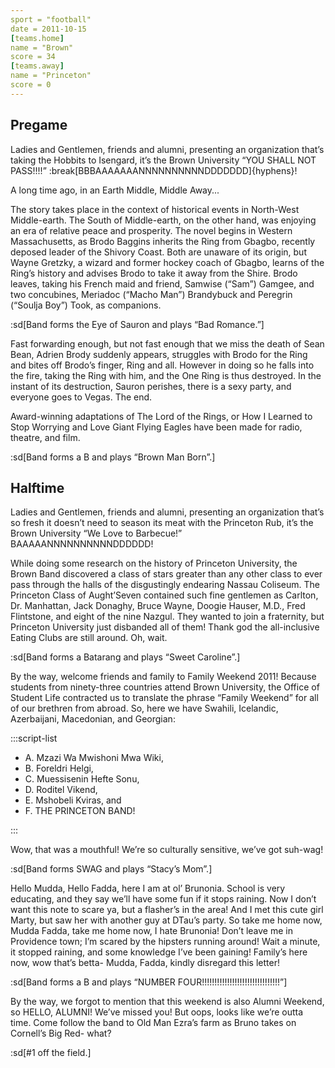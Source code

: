 ```yaml
---
sport = "football"
date = 2011-10-15
[teams.home]
name = "Brown"
score = 34
[teams.away]
name = "Princeton"
score = 0
---
```


## Pregame

Ladies and Gentlemen, friends and alumni, presenting an organization that’s taking the Hobbits to Isengard, it’s the Brown University “YOU SHALL NOT PASS!!!!” :break[BBBAAAAAAANNNNNNNNNNDDDDDDD]{hyphens}!

A long time ago, in an Earth Middle, Middle Away...

The story takes place in the context of historical events in North-West Middle-earth. The South of Middle-earth, on the other hand, was enjoying an era of relative peace and prosperity. The novel begins in Western Massachusetts, as Brodo Baggins inherits the Ring from Gbagbo, recently deposed leader of the Shivory Coast. Both are unaware of its origin, but Wayne Gretzky, a wizard and former hockey coach of Gbagbo, learns of the Ring’s history and advises Brodo to take it away from the Shire. Brodo leaves, taking his French maid and friend, Samwise (“Sam”) Gamgee, and two concubines, Meriadoc (“Macho Man”) Brandybuck and Peregrin (“Soulja Boy”) Took, as companions.

:sd[Band forms the Eye of Sauron and plays “Bad Romance.”]

Fast forwarding enough, but not fast enough that we miss the death of Sean Bean, Adrien Brody suddenly appears, struggles with Brodo for the Ring and bites off Brodo’s finger, Ring and all. However in doing so he falls into the fire, taking the Ring with him, and the One Ring is thus destroyed. In the instant of its destruction, Sauron perishes, there is a sexy party, and everyone goes to Vegas. The end.

Award-winning adaptations of The Lord of the Rings, or How I Learned to Stop Worrying and Love Giant Flying Eagles have been made for radio, theatre, and film.

:sd[Band forms a B and plays “Brown Man Born”.]

## Halftime

Ladies and Gentlemen, friends and alumni, presenting an organization that’s so fresh it doesn’t need to season its meat with the Princeton Rub, it’s the Brown University “We Love to Barbecue!” BAAAAANNNNNNNNNNDDDDDD!

While doing some research on the history of Princeton University, the Brown Band discovered a class of stars greater than any other class to ever pass through the halls of the disgustingly endearing Nassau Coliseum. The Princeton Class of Aught’Seven contained such fine gentlemen as Carlton, Dr. Manhattan, Jack Donaghy, Bruce Wayne, Doogie Hauser, M.D., Fred Flintstone, and eight of the nine Nazgul. They wanted to join a fraternity, but Princeton University just disbanded all of them! Thank god the all-inclusive Eating Clubs are still around. Oh, wait.

:sd[Band forms a Batarang and plays “Sweet Caroline”.]

By the way, welcome friends and family to Family Weekend 2011! Because students from ninety-three countries attend Brown University, the Office of Student Life contracted us to translate the phrase “Family Weekend” for all of our brethren from abroad. So, here we have Swahili, Icelandic, Azerbaijani, Macedonian, and Georgian:

:::script-list

- A. Mzazi Wa Mwishoni Mwa Wiki,
- B. Foreldri Helgi,
- C. Muessisenin Hefte Sonu,
- D. Roditel Vikend,
- E. Mshobeli Kviras, and
- F. THE PRINCETON BAND!

:::

Wow, that was a mouthful! We’re so culturally sensitive, we’ve got suh-wag!

:sd[Band forms SWAG and plays “Stacy’s Mom”.]

Hello Mudda, Hello Fadda, here I am at ol’ Brunonia. School is very educating, and they say we’ll have some fun if it stops raining. Now I don’t want this note to scare ya, but a flasher’s in the area! And I met this cute girl Marty, but saw her with another guy at DTau’s party. So take me home now, Mudda Fadda, take me home now, I hate Brunonia! Don’t leave me in Providence town; I’m scared by the hipsters running around! Wait a minute, it stopped raining, and some knowledge I’ve been gaining! Family’s here now, wow that’s betta- Mudda, Fadda, kindly disregard this letter!

:sd[Band forms a B and plays “NUMBER FOUR!!!!!!!!!!!!!!!!!!!!!!!!!!!!!!!”]

By the way, we forgot to mention that this weekend is also Alumni Weekend, so HELLO, ALUMNI! We’ve missed you! But oops, looks like we’re outta time. Come follow the band to Old Man Ezra’s farm as Bruno takes on Cornell’s Big Red- what?

:sd[#1 off the field.]
